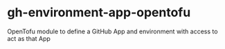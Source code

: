 # gh-environment-app-opentofu
OpenTofu module to define a GitHub App and environment with access to act as that App
